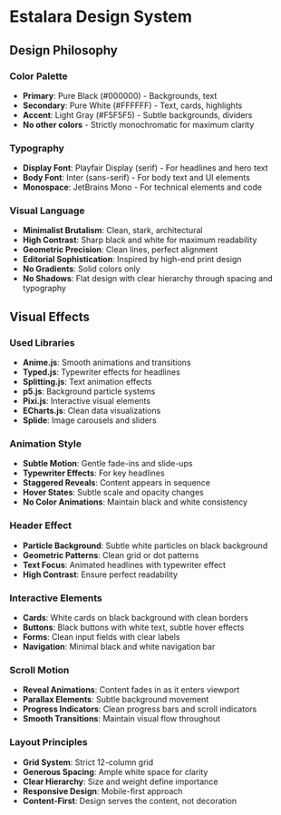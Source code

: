 # Estalara Design System

## Design Philosophy

### Color Palette
- **Primary**: Pure Black (#000000) - Backgrounds, text
- **Secondary**: Pure White (#FFFFFF) - Text, cards, highlights
- **Accent**: Light Gray (#F5F5F5) - Subtle backgrounds, dividers
- **No other colors** - Strictly monochromatic for maximum clarity

### Typography
- **Display Font**: Playfair Display (serif) - For headlines and hero text
- **Body Font**: Inter (sans-serif) - For body text and UI elements
- **Monospace**: JetBrains Mono - For technical elements and code

### Visual Language
- **Minimalist Brutalism**: Clean, stark, architectural
- **High Contrast**: Sharp black and white for maximum readability
- **Geometric Precision**: Clean lines, perfect alignment
- **Editorial Sophistication**: Inspired by high-end print design
- **No Gradients**: Solid colors only
- **No Shadows**: Flat design with clear hierarchy through spacing and typography

## Visual Effects

### Used Libraries
- **Anime.js**: Smooth animations and transitions
- **Typed.js**: Typewriter effects for headlines
- **Splitting.js**: Text animation effects
- **p5.js**: Background particle systems
- **Pixi.js**: Interactive visual elements
- **ECharts.js**: Clean data visualizations
- **Splide**: Image carousels and sliders

### Animation Style
- **Subtle Motion**: Gentle fade-ins and slide-ups
- **Typewriter Effects**: For key headlines
- **Staggered Reveals**: Content appears in sequence
- **Hover States**: Subtle scale and opacity changes
- **No Color Animations**: Maintain black and white consistency

### Header Effect
- **Particle Background**: Subtle white particles on black background
- **Geometric Patterns**: Clean grid or dot patterns
- **Text Focus**: Animated headlines with typewriter effect
- **High Contrast**: Ensure perfect readability

### Interactive Elements
- **Cards**: White cards on black background with clean borders
- **Buttons**: Black buttons with white text, subtle hover effects
- **Forms**: Clean input fields with clear labels
- **Navigation**: Minimal black and white navigation bar

### Scroll Motion
- **Reveal Animations**: Content fades in as it enters viewport
- **Parallax Elements**: Subtle background movement
- **Progress Indicators**: Clean progress bars and scroll indicators
- **Smooth Transitions**: Maintain visual flow throughout

### Layout Principles
- **Grid System**: Strict 12-column grid
- **Generous Spacing**: Ample white space for clarity
- **Clear Hierarchy**: Size and weight define importance
- **Responsive Design**: Mobile-first approach
- **Content-First**: Design serves the content, not decoration